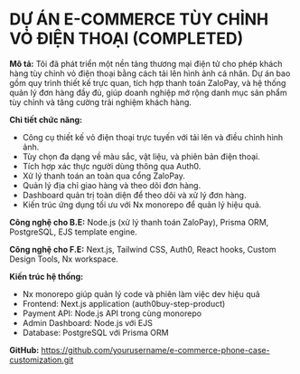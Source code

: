 # DỰ ÁN E-COMMERCE TÙY CHỈNH VỎ ĐIỆN THOẠI (COMPLETED)

**Mô tả:** Tôi đã phát triển một nền tảng thương mại điện tử cho phép khách hàng tùy chỉnh vỏ điện thoại bằng cách tải lên hình ảnh cá nhân. Dự án bao gồm quy trình thiết kế trực quan, tích hợp thanh toán ZaloPay, và hệ thống quản lý đơn hàng đầy đủ, giúp doanh nghiệp mở rộng danh mục sản phẩm tùy chỉnh và tăng cường trải nghiệm khách hàng.

**Chi tiết chức năng:**
- Công cụ thiết kế vỏ điện thoại trực tuyến với tải lên và điều chỉnh hình ảnh.
- Tùy chọn đa dạng về màu sắc, vật liệu, và phiên bản điện thoại.
- Tích hợp xác thực người dùng thông qua Auth0.
- Xử lý thanh toán an toàn qua cổng ZaloPay.
- Quản lý địa chỉ giao hàng và theo dõi đơn hàng.
- Dashboard quản trị toàn diện để theo dõi và xử lý đơn hàng.
- Kiến trúc ứng dụng tối ưu với Nx monorepo để quản lý hiệu quả.

**Công nghệ cho B.E:** Node.js (xử lý thanh toán ZaloPay), Prisma ORM, PostgreSQL, EJS template engine.

**Công nghệ cho F.E:** Next.js, Tailwind CSS, Auth0, React hooks, Custom Design Tools, Nx workspace.

**Kiến trúc hệ thống:**
- Nx monorepo giúp quản lý code và phiên làm việc dev hiệu quả
- Frontend: Next.js application (auth0buy-step-product)
- Payment API: Node.js API trong cùng monorepo
- Admin Dashboard: Node.js với EJS
- Database: PostgreSQL với Prisma ORM

**GitHub:** https://github.com/yourusername/e-commerce-phone-case-customization.git

